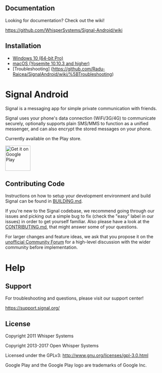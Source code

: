 ## Documentation
Looking for documentation? Check out the wiki!

https://github.com/WhisperSystems/Signal-Android/wiki

## Installation
* [Windows 10 (64-bit Pro)](https://github.com/Radu-Raicea/SignalAndroid/wiki/%5BInstallation%5D-Windows-10-Instructions-(64-bit-Pro))
* [macOS (Yosemite 10.10.3 and higher)](https://github.com/Radu-Raicea/SignalAndroid/wiki/%5BInstallation%5D-macOS-Instructions-(Yosemite-10.10.3-and-higher))
* [Troubleshooting] (https://github.com/Radu-Raicea/SignalAndroid/wiki/%5BTroubleshooting)


# Signal Android 

Signal is a messaging app for simple private communication with friends.

Signal uses your phone's data connection (WiFi/3G/4G) to communicate securely, optionally supports plain SMS/MMS to function as a unified messenger, and can also encrypt the stored messages on your phone.

Currently available on the Play store.

<a href='https://play.google.com/store/apps/details?id=org.thoughtcrime.securesms&pcampaignid=MKT-Other-global-all-co-prtnr-py-PartBadge-Mar2515-1'><img alt='Get it on Google Play' src='https://play.google.com/intl/en_us/badges/images/generic/en_badge_web_generic.png' height='80px'/></a>


## Contributing Code
Instructions on how to setup your development environment and build Signal can be found in  [BUILDING.md](https://github.com/WhisperSystems/Signal-Android/blob/master/BUILDING.md).

If you're new to the Signal codebase, we recommend going through our issues and picking out a simple bug to fix (check the "easy" label in our issues) in order to get yourself familiar. Also please have a look at the [CONTRIBUTING.md](https://github.com/WhisperSystems/Signal-Android/blob/master/CONTRIBUTING.md), that might answer some of your questions.

For larger changes and feature ideas, we ask that you propose it on the [unofficial Community Forum](https://whispersystems.discoursehosting.net) for a high-level discussion with the wider community before implementation.


Help
====
## Support
For troubleshooting and questions, please visit our support center!

https://support.signal.org/


## License

Copyright 2011 Whisper Systems

Copyright 2013-2017 Open Whisper Systems

Licensed under the GPLv3: http://www.gnu.org/licenses/gpl-3.0.html

Google Play and the Google Play logo are trademarks of Google Inc.
